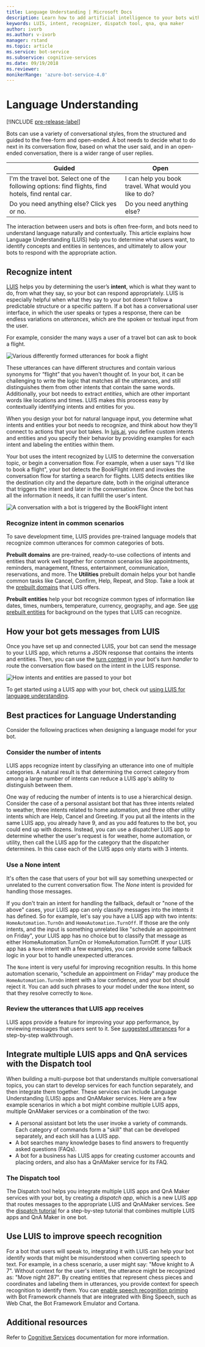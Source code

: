 ```yaml
---
title: Language Understanding | Microsoft Docs
description: Learn how to add artificial intelligence to your bots with Microsoft Cognitive Services to make them more useful and engaging.
keywords: LUIS, intent, recognizer, dispatch tool, qna, qna maker
author: ivorb
ms.author: v-ivorb
manager: rstand
ms.topic: article
ms.service: bot-service
ms.subservice: cognitive-services
ms.date: 09/19/2018
ms.reviewer:
monikerRange: 'azure-bot-service-4.0'
---
```



# Language Understanding

[!INCLUDE [pre-release-label](../includes/pre-release-label.md)]

Bots can use a variety of conversational styles, from the structured and guided to the free-form and open-ended. A bot needs to decide what to do next in its conversation flow, based on what the user said, and in an open-ended conversation, there is a wider range of user replies.

| Guided | Open |
|------|------|
| I'm the travel bot. Select one of the following options: find flights, find hotels, find rental car. | I can help you book travel. What would you like to do? |
| Do you need anything else? Click yes or no. | Do you need anything else? |

The interaction between users and bots is often free-form, and bots need to understand language naturally and contextually. This article explains how Language Understanding (LUIS) help you to determine what users want, to identify concepts and entities in sentences, and ultimately to allow your bots to respond with the appropriate action.

## Recognize intent

[LUIS](https://docs.microsoft.com/azure/cognitive-services/luis/home) helps you by determining the user’s **intent**, which is what they want to do, from what they say, so your bot can respond appropriately. LUIS is especially helpful when what they say to your bot doesn’t follow a predictable structure or a specific pattern. If a bot has a conversational user interface, in which the user speaks or types a response, there can be endless variations on *utterances*, which are the spoken or textual input from the user.

For example, consider the many ways a user of a travel bot can ask to book a flight.

![Various differently formed utterances for book a flight](media/cognitive-services-add-bot-language/cognitive-services-luis-utterances.png)

These utterances can have different structures and contain various synonyms for “flight” that you haven't thought of. In your bot, it can be challenging to write the logic that matches all the utterances, and still distinguishes them from other intents that contain the same words. Additionally, your bot needs to extract *entities*, which are other important words like locations and times. LUIS makes this process easy by contextually identifying intents and entities for you.

When you design your bot for natural language input, you determine what intents and entities your bot needs to recognize, and think about how they'll connect to actions that your bot takes. In [luis.ai](https://www.luis.ai), you define custom intents and entities and you specify their behavior by providing examples for each intent and labeling the entities within them.

Your bot uses the intent recognized by LUIS to determine the conversation topic, or begin a conversation flow. For example, when a user says "I'd like to book a flight", your bot detects the BookFlight intent and invokes the conversation flow for starting a search for flights. LUIS detects entities like the destination city and the departure date, both in the original utterance that triggers the intent and later in the conversation flow. Once the bot has all the information it needs, it can fulfill the user's intent.

![A conversation with a bot is triggered by the BookFlight intent](media/cognitive-services-add-bot-language/cognitive-services-luis-conversation-high-level.png)

### Recognize intent in common scenarios

To save development time, LUIS provides pre-trained language models that recognize common utterances for common categories of bots.

**Prebuilt domains** are pre-trained, ready-to-use collections of intents and entities that work well together for common scenarios like appointments, reminders, management, fitness, entertainment, communication, reservations, and more. The **Utilities** prebuilt domain helps your bot handle common tasks like Cancel, Confirm, Help, Repeat, and Stop. Take a look at the [prebuilt domains](https://docs.microsoft.com/azure/cognitive-services/LUIS/luis-how-to-use-prebuilt-domains) that LUIS offers.

**Prebuilt entities** help your bot recognize common types of information like dates, times, numbers, temperature, currency, geography, and age. See [use prebuilt entities](https://docs.microsoft.com/azure/cognitive-services/LUIS/pre-builtentities) for background on the types that LUIS can recognize.

## How your bot gets messages from LUIS

Once you have set up and connected LUIS, your bot can send the message to your LUIS app, which returns a JSON response that contains the intents and entities. Then, you can use the [turn context](~/v4sdk/bot-builder-basics.md#defining-a-turn) in your bot's _turn handler_ to route the conversation flow based on the intent in the LUIS response.

![How intents and entities are passed to your bot](./media/cognitive-services-add-bot-language/cognitive-services-luis-message-flow-bot-code.png)

To get started using a LUIS app with your bot, check out [using LUIS for language understanding](https://docs.microsoft.com/azure/bot-service/bot-builder-howto-v4-luis?view=azure-bot-service-4.0).

## Best practices for Language Understanding

Consider the following practices when designing a language model for your bot.

### Consider the number of intents

LUIS apps recognize intent by classifying an utterance into one of multiple categories. A natural result is that determining the correct category from among a large number of intents can reduce a LUIS app's ability to distinguish between them.

One way of reducing the number of intents is to use a hierarchical design. Consider the case of a personal assistant bot that has three intents related to weather, three intents related to home automation, and three other utility intents which are Help, Cancel and Greeting. If you put all the intents in the same LUIS app, you already have 9, and as you add features to the bot, you could end up with dozens. Instead, you can use a dispatcher LUIS app to determine whether the user's request is for weather, home automation, or utility, then call the LUIS app for the category that the dispatcher determines. In this case each of the LUIS apps only starts with 3 intents.

### Use a None intent

It's often the case that users of your bot will say something unexpected or unrelated to the current conversation flow. The _None_ intent is provided for handling those messages.

If you don't train an intent for handling the fallback, default or "none of the above" cases, your LUIS app can only classify messages into the intents it has defined. So for example, let's say you have a LUIS app with two intents: `HomeAutomation.TurnOn` and `HomeAutomation.TurnOff`. If those are the only intents, and the input is something unrelated like "schedule an appointment on Friday", your LUIS app has no choice but to classify that message as either HomeAutomation.TurnOn or HomeAutomation.TurnOff. If your LUIS app has a `None` intent with a few examples, you can provide some fallback logic in your bot to handle unexpected utterances.

The `None` intent is very useful for improving recognition results. In this home automation scenario, "schedule an appointment on Friday" may produce the `HomeAutomation.TurnOn` intent with a low confidence, and your bot should reject it. You can add such phrases to your model under the `None` intent, so that they resolve correctly to `None`.

### Review the utterances that LUIS app receives

LUIS apps provide a feature for improving your app performance, by reviewing messages that users sent to it. See [suggested utterances](https://docs.microsoft.com/azure/cognitive-services/LUIS/label-suggested-utterances) for a step-by-step walkthrough.


## Integrate multiple LUIS apps and QnA services with the Dispatch tool

When building a multi-purpose bot that understands multiple conversational topics, you can start to develop services for each function separately, and then integrate them together. These services can include Language Understanding (LUIS) apps and QnAMaker services. Here are a few example scenarios in which a bot might combine multiple LUIS apps, multiple QnAMaker services or a combination of the two:

* A personal assistant bot lets the user invoke a variety of commands. Each category of commands form a "skill" that can be developed separately, and each skill has a LUIS app.
* A bot searches many knowledge bases to find answers to frequently asked questions (FAQs).
* A bot for a business has LUIS apps for creating customer accounts and placing orders, and also has a QnAMaker service for its FAQ.

### The Dispatch tool

The Dispatch tool helps you integrate multiple LUIS apps and QnA Maker services with your bot, by creating a *dispatch app*, which is a new LUIS app that routes messages to the appropriate LUIS and QnAMaker services. See the [dispatch tutorial](./bot-builder-tutorial-dispatch.md) for a step-by-step tutorial that combines multiple LUIS apps and QnA Maker in one bot.

## Use LUIS to improve speech recognition

For a bot that users will speak to, integrating it with LUIS can help your bot identify words that might be misunderstood when converting speech to text.  For example, in a chess scenario, a user might say: "Move knight to A 7". Without context for the user's intent, the utterance might be recognized as: "Move night 287". By creating entities that represent chess pieces and coordinates and labeling them in utterances, you provide context for speech recognition to identify them. You can [enable speech recognition priming](https://docs.microsoft.com/azure/bot-service/bot-service-manage-speech-priming?view=azure-bot-service-4.0) with Bot Framework channels that are integrated with Bing Speech, such as Web Chat, the Bot Framework Emulator and Cortana.

## Additional resources
Refer to [Cognitive Services](https://docs.microsoft.com/azure/cognitive-services/) documentation for more information.
